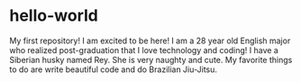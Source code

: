 # hello-world
My first repository!
I am excited to be here! I am a 28 year old English major who realized post-graduation that I love technology and coding!
I have a Siberian husky named Rey. She is very naughty and cute.
My favorite things to do are write beautiful code and do Brazilian Jiu-Jitsu.
